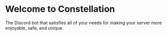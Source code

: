 # Welcome to Constellation
The Discord bot that satisfies all of your needs for making your server more enjoyable, safe, and unique.
